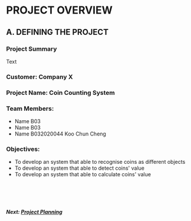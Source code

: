 # PROJECT OVERVIEW

## A. DEFINING THE PROJECT
###  Project Summary
Text

###  Customer: Company X

### Project Name: Coin Counting System

### Team Members: 
+ Name B03
+ Name B03
+ Name B032020044 Koo Chun Cheng


### Objectives:
+ To develop an system that able to recognise coins as different objects
+ To develop an system that able to detect coins' value
+ To develop an system that able to calculate coins' value

<br><br><br>
##### Next: [Project Planning](B-PROJECT_PLANNING.md)
